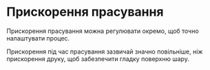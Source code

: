 Прискорення прасування
====

Прискорення прасування можна регулювати окремо, щоб точно налаштувати процес.

Прискорення під час прасування зазвичай значно повільніше, ніж прискорення друку, щоб забезпечити гладку поверхню шару.
